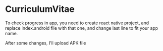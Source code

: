 # CurriculumVitae
To check progress in app, you need to create react native project, and replace index.android file with that one, and change last line to fit your app name.

After some changes, I'll upload APK file
